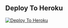 ## Deploy To Heroku

[![Deploy To Heroku](https://www.herokucdn.com/deploy/button.svg)](https://heroku.com/deploy?template=https://github.com/techyammy/ganesh)
